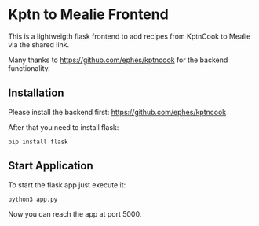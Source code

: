 # Kptn to Mealie Frontend

This is a lightweigth flask frontend to add recipes from KptnCook to Mealie via the shared link.

Many thanks to https://github.com/ephes/kptncook for the backend functionality.

## Installation
Please install the backend first: https://github.com/ephes/kptncook 

After that you need to install flask:
```
pip install flask
```

## Start Application
To start the flask app just execute it:
```
python3 app.py
```
Now you can reach the app at port 5000.
